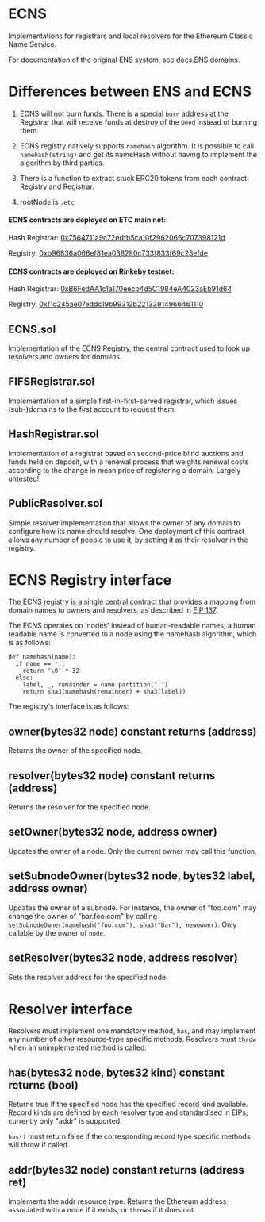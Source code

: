 # ECNS
Implementations for registrars and local resolvers for the Ethereum Classic Name Service.

For documentation of the original ENS system, see [docs.ENS.domains](http://docs.ens.domains/).

# Differences between ENS and ECNS

1. ECNS will not burn funds. There is a special `burn` address at the Registrar that will receive funds at destroy of the `Deed` instead of burning them.

2. ECNS registry natively supports `namehash` algorithm. It is possible to call `namehash(string)` and get its nameHash without having to implement the algorithm by third parties.

3. There is a function to extract stuck ERC20 tokens from each contract: Registry and Registrar.

4. rootNode is `.etc`

#### ECNS contracts are deployed on ETC main net:

Hash Registrar:   [0x7564711a9c72edfb5ca10f2962066c707398121d](https://gastracker.io/addr/0x7564711a9c72edfb5ca10f2962066c707398121d)

Registry:         [0xb96836a066ef81ea038280c733f833f69c23efde](https://gastracker.io/addr/0xb96836a066ef81ea038280c733f833f69c23efde)

#### ECNS contracts are deployed on Rinkeby testnet:

Hash Registrar:   [0xB6FedAA1c1a170eecb4d5C1984eA4023aEb91d64](https://rinkeby.etherscan.io/address/0xB6FedAA1c1a170eecb4d5C1984eA4023aEb91d64)

Registry:         [0xf1c245ae07eddc19b99312b22133914966461110](https://rinkeby.etherscan.io/address/0xf1c245ae07eddc19b99312b22133914966461110)

## ECNS.sol
Implementation of the ECNS Registry, the central contract used to look up resolvers and owners for domains.

## FIFSRegistrar.sol
Implementation of a simple first-in-first-served registrar, which issues (sub-)domains to the first account to request them.

## HashRegistrar.sol
Implementation of a registrar based on second-price blind auctions and funds held on deposit, with a renewal process that weights renewal costs according to the change in mean price of registering a domain. Largely untested!

## PublicResolver.sol
Simple resolver implementation that allows the owner of any domain to configure how its name should resolve. One deployment of this contract allows any number of people to use it, by setting it as their resolver in the registry.

# ECNS Registry interface

The ECNS registry is a single central contract that provides a mapping from domain names to owners and resolvers, as described in [EIP 137](https://github.com/ethereum/EIPs/issues/137). 

The ECNS operates on 'nodes' instead of human-readable names; a human readable name is converted to a node using the namehash algorithm, which is as follows:

	def namehash(name):
	  if name == '':
	    return '\0' * 32
	  else:
	    label, _, remainder = name.partition('.')
	    return sha3(namehash(remainder) + sha3(label))

The registry's interface is as follows:

## owner(bytes32 node) constant returns (address)
Returns the owner of the specified node.

## resolver(bytes32 node) constant returns (address)
Returns the resolver for the specified node.

## setOwner(bytes32 node, address owner)
Updates the owner of a node. Only the current owner may call this function.

## setSubnodeOwner(bytes32 node, bytes32 label, address owner)
Updates the owner of a subnode. For instance, the owner of "foo.com" may change the owner of "bar.foo.com" by calling `setSubnodeOwner(namehash("foo.com"), sha3("bar"), newowner)`. Only callable by the owner of `node`.

## setResolver(bytes32 node, address resolver)
Sets the resolver address for the specified node.

# Resolver interface

Resolvers must implement one mandatory method, `has`, and may implement any number of other resource-type specific methods. Resolvers must `throw` when an unimplemented method is called.

## has(bytes32 node, bytes32 kind) constant returns (bool)

Returns true if the specified node has the specified record kind available. Record kinds are defined by each resolver type and standardised in EIPs; currently only "addr" is supported.

`has()` must return false if the corresponding record type specific methods will throw if called.

## addr(bytes32 node) constant returns (address ret)

Implements the addr resource type. Returns the Ethereum address associated with a node if it exists, or `throw`s if it does not.
